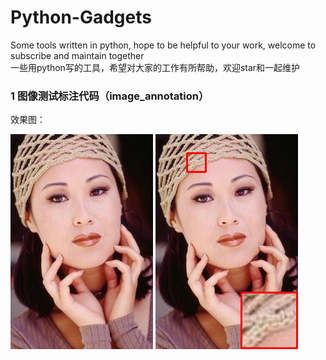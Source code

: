 # Python-Gadgets
Some tools written in python, hope to be helpful to your work, welcome to subscribe and maintain together  
一些用python写的工具，希望对大家的工作有所帮助，欢迎star和一起维护


### 1 图像测试标注代码（image_annotation）
效果图：

![](image_annotation/image_annotation_Python/woman_GT.bmp)
![](image_annotation/image_annotation_Python/output.png)

